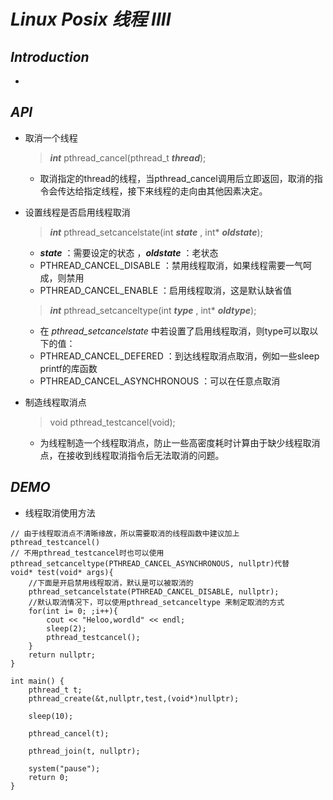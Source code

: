 # **_Linux Posix 线程 IIII_**
## _**Introduction**_
+ 
## **_API_**
+ 取消一个线程
    >**_int_** pthread_cancel(pthread_t **_thread_**);
    + 取消指定的thread的线程，当pthread_cancel调用后立即返回，取消的指令会传达给指定线程，接下来线程的走向由其他因素决定。    
+ 设置线程是否启用线程取消
    >**_int_** pthread_setcancelstate(int **_state_** , int* **_oldstate_**);
    + **_state_** ：需要设定的状态 ，**_oldstate_** ：老状态
    + PTHREAD_CANCEL_DISABLE ：禁用线程取消，如果线程需要一气呵成，则禁用
    + PTHREAD_CANCEL_ENABLE ：启用线程取消，这是默认缺省值
    
    >**_int_** pthread_setcanceltype(int **_type_** , int* **_oldtype_**);
    + 在 _pthread_setcancelstate_ 中若设置了启用线程取消，则type可以取以下的值：
    + PTHREAD_CANCEL_DEFERED ：到达线程取消点取消，例如一些sleep printf的库函数
    + PTHREAD_CANCEL_ASYNCHRONOUS ：可以在任意点取消    
+ 制造线程取消点
    > void pthread_testcancel(void);
    + 为线程制造一个线程取消点，防止一些高密度耗时计算由于缺少线程取消点，在接收到线程取消指令后无法取消的问题。

## **_DEMO_**
+ 线程取消使用方法
```
// 由于线程取消点不清晰缘故，所以需要取消的线程函数中建议加上pthread_testcancel()
// 不用pthread_testcancel时也可以使用pthread_setcanceltype(PTHREAD_CANCEL_ASYNCHRONOUS, nullptr)代替
void* test(void* args){
    //下面是开启禁用线程取消，默认是可以被取消的
    pthread_setcancelstate(PTHREAD_CANCEL_DISABLE, nullptr);
    //默认取消情况下，可以使用pthread_setcanceltype 来制定取消的方式
    for(int i= 0; ;i++){
        cout << "Heloo,wordld" << endl;
        sleep(2);
        pthread_testcancel();
    }
    return nullptr;
}

int main() {
    pthread_t t;
    pthread_create(&t,nullptr,test,(void*)nullptr);

    sleep(10);

    pthread_cancel(t);

    pthread_join(t, nullptr);

    system("pause");
    return 0;
}
```
